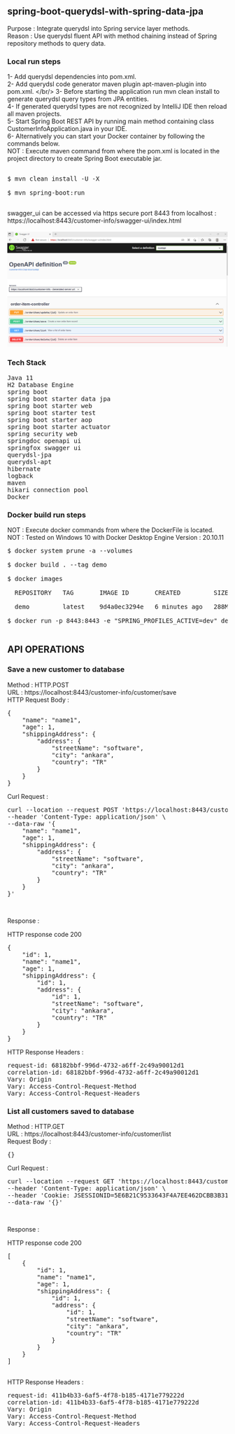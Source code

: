## spring-boot-querydsl-with-spring-data-jpa

Purpose : Integrate querydsl into Spring service layer methods. <br/>
Reason : Use querydsl fluent API with method chaining instead of Spring repository methods to query data. <br/>

### Local run steps <br/>
1- Add querydsl dependencies into pom.xml. </br>
2- Add querydsl code generator maven plugin apt-maven-plugin into pom.xml. </br/>
3- Before starting the application run mvn clean install to generate querydsl query types from JPA entities. </br>
4- If generated querydsl types are not recognized by IntelliJ IDE then reload all maven projects. </br>
5- Start Spring Boot REST API by running main method containing class CustomerInfoApplication.java in your IDE. <br/>
6- Alternatively you can start your Docker container by following the commands below. <br/>
NOT : Execute maven command from where the pom.xml is located in the project directory to create Spring Boot executable jar. <br/>
<pre> 
$ mvn clean install -U -X <br/>
$ mvn spring-boot:run <br/>
</pre>

swagger_ui can be accessed via https secure port 8443 from localhost : <br/>
https://localhost:8443/customer-info/swagger-ui/index.html <br/><br/>
![https_swagger_ui](doc/https_swagger_ui.png) <br/>

### Tech Stack
<pre>
Java 11
H2 Database Engine
spring boot
spring boot starter data jpa
spring boot starter web
spring boot starter test
spring boot starter aop
spring boot starter actuator
spring security web
springdoc openapi ui
springfox swagger ui
querydsl-jpa
querydsl-apt
hibernate
logback
maven
hikari connection pool
Docker
</pre>
### Docker build run steps
NOT : Execute docker commands from where the DockerFile is located. <br/>
NOT : Tested on Windows 10 with Docker Desktop Engine Version : 20.10.11 <br/>
<pre>
$ docker system prune -a --volumes <br/>
$ docker build . --tag demo  <br/>
$ docker images <br/>
  REPOSITORY   TAG       IMAGE ID       CREATED         SIZE <br/>
  demo         latest    9d4a0ec3294e   6 minutes ago   288MB <br/>
$ docker run -p 8443:8443 -e "SPRING_PROFILES_ACTIVE=dev" demo:latest <br/>
</pre>

## API OPERATIONS
### Save a new customer to database

Method : HTTP.POST <br/>
URL : https://localhost:8443/customer-info/customer/save <br/>
HTTP Request Body : <br/>
<pre>
{
    "name": "name1",
    "age": 1,
    "shippingAddress": {
        "address": {
            "streetName": "software",
            "city": "ankara",
            "country": "TR"
        }
    }
}
</pre>

Curl Request : <br/>
<pre>
curl --location --request POST 'https://localhost:8443/customer-info/customer/save' \
--header 'Content-Type: application/json' \
--data-raw '{
    "name": "name1",
    "age": 1,
    "shippingAddress": {
        "address": {
            "streetName": "software",
            "city": "ankara",
            "country": "TR"
        }
    }
}'
</pre><br/>

Response : 

HTTP response code 200 <br/>
<pre>
{
    "id": 1,
    "name": "name1",
    "age": 1,
    "shippingAddress": {
        "id": 1,
        "address": {
            "id": 1,
            "streetName": "software",
            "city": "ankara",
            "country": "TR"
        }
    }
}
</pre>

HTTP Response Headers : </br>
<pre>
request-id: 68182bbf-996d-4732-a6ff-2c49a90012d1
correlation-id: 68182bbf-996d-4732-a6ff-2c49a90012d1
Vary: Origin
Vary: Access-Control-Request-Method
Vary: Access-Control-Request-Headers
</pre>

### List all customers saved to database

Method : HTTP.GET <br/>
URL : https://localhost:8443/customer-info/customer/list <br/>
Request Body : <br/>
<pre>
{}
</pre>
Curl Request : <br/>
<pre>
curl --location --request GET 'https://localhost:8443/customer-info/customer/list' \
--header 'Content-Type: application/json' \
--header 'Cookie: JSESSIONID=5E6B21C9533643F4A7EE462DCBB3B312' \
--data-raw '{}'
</pre>
<br/>

Response : 

HTTP response code 200 <br/>
<pre>
[
    {
        "id": 1,
        "name": "name1",
        "age": 1,
        "shippingAddress": {
            "id": 1,
            "address": {
                "id": 1,
                "streetName": "software",
                "city": "ankara",
                "country": "TR"
            }
        }
    }
]
</pre>
<br/>
HTTP Response Headers : </br>
<pre>
request-id: 411b4b33-6af5-4f78-b185-4171e779222d
correlation-id: 411b4b33-6af5-4f78-b185-4171e779222d
Vary: Origin
Vary: Access-Control-Request-Method
Vary: Access-Control-Request-Headers
</pre>
